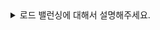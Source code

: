 <details>
<summary> 
로드 밸런싱에 대해서 설명해주세요.

</summary>

🔗 질문 링크: [로드 밸런싱에 대해서 설명해주세요.
](https://www.maeil-mail.kr/question/115)

✅ 답변 내용:
<pre>

로드밸런싱이란 다중 서버일 때 요청이 하나의 서버에 몰리지 않도록
요청을 분산을 해주는 것이다.

</pre>

💡 꼬리 질문1: 알고 계신 로드 밸런싱 알고리즘이 존재하나요? 🤔
<pre>

운영체제 기반으로 
라운드 로빈은 조건 없이 순차적으로 돌아가는 알고리즘 이거든요?
그 알고리즘을 로드밸런싱에 적용한다면 순차적으로 요청을 분산시키는 것으로 생각한다.

단순한 알고리즘이라고 생각한다.

단점은 cpu가 작업을 점유하는 시간이 다르기 때문에 작업의 소요시간을 고려하지 않기 때문에 유연하지 않다.

</pre>

📝 피드백 내용:
<pre>
피드백
</pre>

✨ 질문에 대한 보충 학습 내용:
<pre>
- 학습한 내용
- 또는 답변에 보완하면 좋았을 내용
</pre>

👀 참고 링크:
  
</details>
